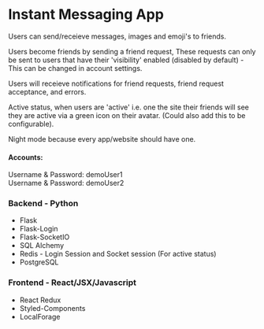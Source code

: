 # Instant Messaging App

Users can send/receieve messages, images and emoji's to friends.

Users become friends by sending a friend request, These requests can only be sent to users that have their 'visibility' enabled (disabled by default) - This can be changed in account settings.

Users will receieve notifications for friend requests, friend request acceptance, and errors.

Active status, when users are 'active' i.e. one the site their friends will see they are active via a green icon on their avatar. (Could also add this to be configurable).

Night mode because every app/website should have one.



#### Accounts:  
Username & Password: demoUser1   
Username & Password: demoUser2

### Backend - Python
* Flask
* Flask-Login
* Flask-SocketIO
* SQL Alchemy
* Redis - Login Session and Socket session (For active status)
* PostgreSQL

### Frontend - React/JSX/Javascript
* React Redux
* Styled-Components
* LocalForage


